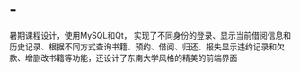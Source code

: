 # -
暑期课程设计，使用MySQL和Qt，
实现了不同身份的登录、显示当前借阅信息和历史记录、根据不同方式查询书籍、预约、借阅、归还、报失显示违约记录和欠款、增删改书籍等功能，还设计了东南大学风格的精美的前端界面

